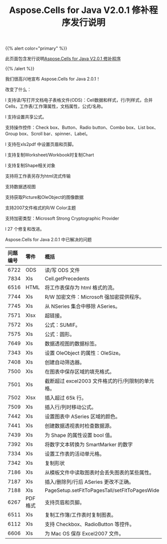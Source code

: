 ﻿---
title: Aspose.Cells for Java V2.0.1 修补程序发行说明
type: docs
weight: 20
url: /zh/java/aspose-cells-for-java-v2-0-1-hotfix-release-notes/
---
{{% alert color="primary" %}} 

此页面包含发行说明[Aspose.Cells for Java V2.0.1 修补程序](https://downloads.aspose.com/cells/java/new-releases/aspose.cells-for-java-v2.0.1-hotfix/)

{{% /alert %}} 

我们很高兴地宣布 Aspose.Cells for Java 2.0.1！

改变了什么：

 l 支持读/写打开文档电子表格文件(ODS)：Cell数据和样式，行/列样式，合并Cells，工作表/工作簿属性，文档属性，公式/名称。

 l 支持设置共享公式。

 支持操作控件：Check box、Button、Radio button、Combo box、List box、Group box、Scroll bar、spinner、Label。

 l 支持在xls2pdf 中设置页眉和页脚。

 l 支持复制Worksheet/Workbook时复制Chart

 l 支持复制Shape相关对象

 支持将工作表另存为html流式传输

 支持数据透视图

 支持获取Picture和OleObject的图像数据

 支持2007文件格式的R/W Color主题

 支持加密类型：Microsoft Strong Cryptographic Provider

 l 27 个修复和改进。

 Aspose.Cells for Java 2.0.1 中已解决的问题

|**问题编号** |**零件** |**概括** |
|:- |:- |:- |
|6722 |ODS |读/写 ODS 文件|
|7834 |Xls| Cell.getPrecedents|
|6516 |HTML |将工作表保存为 html 格式的流。|
|7744 |Xls| R/W 加密文件：Microsoft 强加密提供程序。|
|7745 |Xls|从 NSeries 集合中移除 ASeries。|
|7571 | Xlsx|超链接。|
|7572 |Xls|公式：SUMIF。|
|7575 |Xls|公式：圆形。|
|7649 |Xls|数据透视图的数据标签。|
|7343 |Xls|设置 OleObject 的属性：OleSize。|
|7408 |Xls|创建自动筛选器。|
|7500 |Xls|在图表中保存区域的填充格式。|
|7501 |Xls|截断超过 excel2003 文件格式的行/列限制的单元格。|
|7502 | Xlsx|插入超过 65k 行。|
|7509 |Xls|插入行/列时移动公式。|
|7442 |Xls|设置图表中 ASeries 区域的颜色。|
|7441 |Xls|创建数据透视表时检查数据源。|
|7439 |Xls|为 Shape 的属性设置 bool 值。|
|7392 |Xls|将数字文本转换为 SmartMarker 的数字|
|7334 |Xls|设置工作表的活动单元格。|
|7342 |Xls|复制形状|
|7186 |Xls|从模板文件中读取图表时会丢失图表的某些属性。|
|7187 |Xls|插入/删除列/行后 ASeries 更改不正确。|
|7188 |Xls| PageSetup.setFitToPagesTall/setFitToPagesWide|
|6267 | PDF格式|支持页眉和页脚。|
|6511 |Xls|复制工作簿/工作表时复制图表。|
|6112 |Xls|支持 Checkbox、RadioButton 等控件。|
|6606 |Xls|为 Mac OS 保存 Excel2007 文件。|

